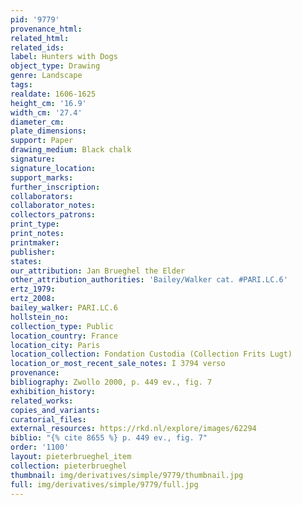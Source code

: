 ```yaml
---
pid: '9779'
provenance_html: 
related_html: 
related_ids: 
label: Hunters with Dogs
object_type: Drawing
genre: Landscape
tags: 
realdate: 1606-1625
height_cm: '16.9'
width_cm: '27.4'
diameter_cm: 
plate_dimensions: 
support: Paper
drawing_medium: Black chalk
signature: 
signature_location: 
support_marks: 
further_inscription: 
collaborators: 
collaborator_notes: 
collectors_patrons: 
print_type: 
print_notes: 
printmaker: 
publisher: 
states: 
our_attribution: Jan Brueghel the Elder
other_attribution_authorities: 'Bailey/Walker cat. #PARI.LC.6'
ertz_1979: 
ertz_2008: 
bailey_walker: PARI.LC.6
hollstein_no: 
collection_type: Public
location_country: France
location_city: Paris
location_collection: Fondation Custodia (Collection Frits Lugt)
location_or_most_recent_sale_notes: I 3794 verso
provenance: 
bibliography: Zwollo 2000, p. 449 ev., fig. 7
exhibition_history: 
related_works: 
copies_and_variants: 
curatorial_files: 
external_resources: https://rkd.nl/explore/images/62294
biblio: "{% cite 8655 %} p. 449 ev., fig. 7"
order: '1100'
layout: pieterbrueghel_item
collection: pieterbrueghel
thumbnail: img/derivatives/simple/9779/thumbnail.jpg
full: img/derivatives/simple/9779/full.jpg
---
```

